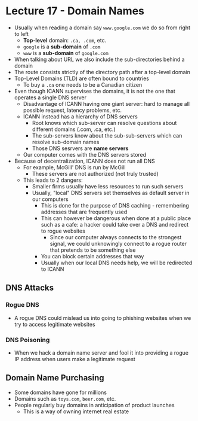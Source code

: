 # Lecture 17 - Domain Names

* Usually when reading a domain say `www.google.com` we do so from right to left
    * **Top-level** domain: `.ca, .com`, etc.
    * `google` is a **sub-domain** of `.com`
    * `www` is a **sub-domain** of `google.com`
* When talking about URL we also include the sub-directories behind a domain
* The route consists strictly of the directory path after a top-level domain
* Top-Level Domains (TLD) are often bound to countries
    * To buy a `.ca` one needs to be a Canadian citizen
* Even though ICANN supervises the domains, it is not the one that operates a single DNS server 
    * Disadvantage of ICANN having one giant server: hard to manage all possible request, latency problems, etc.
    * ICANN instead has a hierarchy of DNS servers
        * Root knows which sub-server can resolve questions about different domains (.com, .ca, etc.)
        * The sub-servers know about the sub-sub-servers which can resolve sub-domain names
        * Those DNS sesrvers are **name servers**
    * Our computer comes with the DNS servers stored 
* Because of decentralization, ICANN does not run all DNS
    * For example, McGill' DNS is run by McGill 
        * These servers are not authorized (not truly trusted)
    * This leads to 2 dangers:
        * Smaller firms usually have less resources to run such servers
        * Usually, "local" DNS servers set themselves as default server in our computers
            * This is done for the purpose of DNS caching - remembering addresses that are frequently used
            * This can however be dangerous when done at a public place such as a cafe: a hacker could take over a DNS and redirect to rogue websites
                * Since our computer always connects to the strongest signal, we could unknowingly connect to a rogue router that pretends to be something else
            * You can block certain addresses that way
            * Usually when our local DNS needs help, we will be redirected to ICANN

## DNS Attacks

### Rogue DNS
* A rogue DNS could mislead us into going to phishing websites when we try to access legitimate websites

### DNS Poisoning
* When we hack a domain name server and fool it into providing a rogue IP address when users make a legitimate request

## Domain Name Purchasing
* Some domains have gone for millions
* Domains such as `toys.com`, `beer.com`, etc.
* People regularly buy domains in anticipation of product launches
    * This is a way of owning internet real estate

